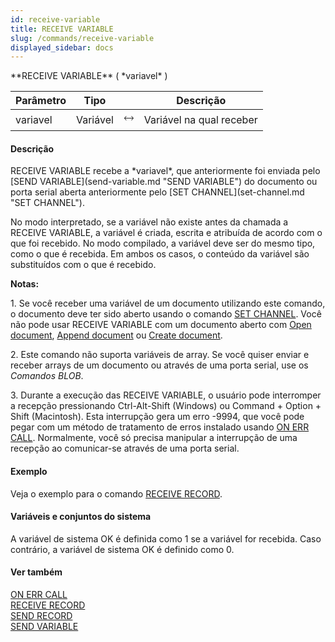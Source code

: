 ```yaml
---
id: receive-variable
title: RECEIVE VARIABLE
slug: /commands/receive-variable
displayed_sidebar: docs
---
```


<!--REF #_command_.RECEIVE VARIABLE.Syntax-->**RECEIVE VARIABLE** ( *variavel* )<!-- END REF-->
<!--REF #_command_.RECEIVE VARIABLE.Params-->
| Parâmetro | Tipo |  | Descrição |
| --- | --- | --- | --- |
| variavel | Variável | &#x1F858; | Variável na qual receber |

<!-- END REF-->

#### Descrição 

<!--REF #_command_.RECEIVE VARIABLE.Summary-->RECEIVE VARIABLE recebe a *variavel*, que anteriormente foi enviada pelo [SEND VARIABLE](send-variable.md "SEND VARIABLE") do documento ou porta serial aberta anteriormente pelo [SET CHANNEL](set-channel.md "SET CHANNEL").<!-- END REF--> 

No modo interpretado, se a variável não existe antes da chamada a RECEIVE VARIABLE, a variável é criada, escrita e atribuída de acordo com o que foi recebido. No modo compilado, a variável deve ser do mesmo tipo, como o que é recebida. Em ambos os casos, o conteúdo da variável são substituídos com o que é recebido.

**Notas:**

1\. Se você receber uma variável de um documento utilizando este comando, o documento deve ter sido aberto usando o comando [SET CHANNEL](set-channel.md "SET CHANNEL"). Você não pode usar RECEIVE VARIABLE com um documento aberto com [Open document](open-document.md "Open document"), [Append document](append-document.md "Append document") ou [Create document](create-document.md "Create document").  
  
2\. Este comando não suporta variáveis de array. Se você quiser enviar e receber arrays de um documento ou através de uma porta serial, use os *Comandos BLOB*.

3\. Durante a execução das RECEIVE VARIABLE, o usuário pode interromper a recepção pressionando Ctrl-Alt-Shift (Windows) ou Command + Option + Shift (Macintosh). Esta interrupção gera um erro -9994, que você pode pegar com um método de tratamento de erros instalado usando [ON ERR CALL](on-err-call.md "ON ERR CALL"). Normalmente, você só precisa manipular a interrupção de uma recepção ao comunicar-se através de uma porta serial.

#### Exemplo 

Veja o exemplo para o comando [RECEIVE RECORD](receive-record.md "RECEIVE RECORD").

#### Variáveis e conjuntos do sistema 

A variável de sistema OK é definida como 1 se a variável for recebida. Caso contrário, a variável de sistema OK é definido como 0.

#### Ver também 

[ON ERR CALL](on-err-call.md)  
[RECEIVE RECORD](receive-record.md)  
[SEND RECORD](send-record.md)  
[SEND VARIABLE](send-variable.md)  
